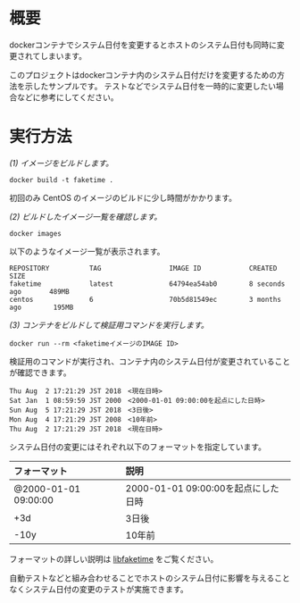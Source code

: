 # 概要

dockerコンテナでシステム日付を変更するとホストのシステム日付も同時に変更されてしまいます。

このプロジェクトはdockerコンテナ内のシステム日付だけを変更するための方法を示したサンプルです。
テストなどでシステム日付を一時的に変更したい場合などに参考にしてください。

# 実行方法

*(1) イメージをビルドします。*

```
docker build -t faketime .
```
    
初回のみ CentOS のイメージのビルドに少し時間がかかります。

*(2) ビルドしたイメージ一覧を確認します。*

```
docker images
```
    
以下のようなイメージ一覧が表示されます。
    
```
REPOSITORY          TAG                 IMAGE ID            CREATED             SIZE
faketime            latest              64794ea54ab0        8 seconds ago       489MB
centos              6                   70b5d81549ec        3 months ago        195MB
```

*(3) コンテナをビルドして検証用コマンドを実行します。*

```
docker run --rm <faketimeイメージのIMAGE ID>
```

検証用のコマンドが実行され、コンテナ内のシステム日付が変更されていることが確認できます。

```
Thu Aug  2 17:21:29 JST 2018　<現在日時>
Sat Jan  1 08:59:59 JST 2000　<2000-01-01 09:00:00を起点にした日時>
Sun Aug  5 17:21:29 JST 2018　<3日後>
Mon Aug  4 17:21:29 JST 2008　<10年前>
Thu Aug  2 17:21:29 JST 2018　<現在日時>
```
    
システム日付の変更にはそれぞれ以下のフォーマットを指定しています。
    
|フォーマット|説明|
|:---|:---|
|@2000-01-01 09:00:00|2000-01-01 09:00:00を起点にした日時|
|+3d|3日後|
|-10y|10年前|

フォーマットの詳しい説明は [libfaketime](https://github.com/wolfcw/libfaketime) をご覧ください。

自動テストなどと組み合わせることでホストのシステム日付に影響を与えることなくシステム日付の変更のテストが実施できます。

